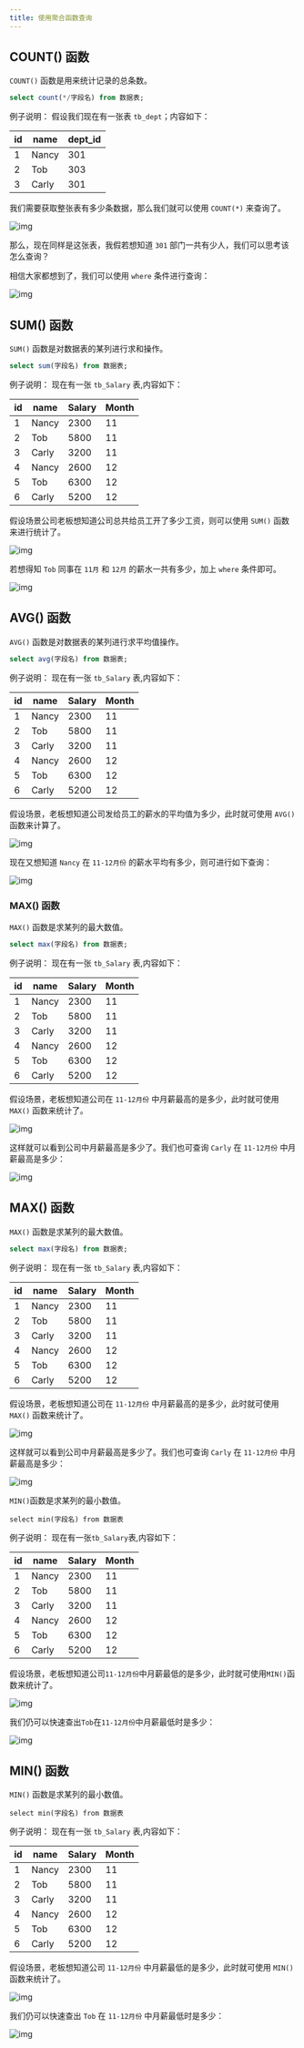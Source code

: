 ```yaml
---
title: 使用聚合函数查询
---
```


## COUNT() 函数

`COUNT()` 函数是用来统计记录的总条数。

```sql
select count(*/字段名) from 数据表;
```

例子说明： 假设我们现在有一张表 `tb_dept`；内容如下：

| id  | name  | dept_id |
| --- | ----- | ------- |
| 1   | Nancy | 301     |
| 2   | Tob   | 303     |
| 3   | Carly | 301     |

我们需要获取整张表有多少条数据，那么我们就可以使用 `COUNT(*)` 来查询了。

![img](./03-aggregate-fun-query.assets/2179846.png)

那么，现在同样是这张表，我假若想知道 `301` 部门一共有少人，我们可以思考该怎么查询？

相信大家都想到了，我们可以使用 `where` 条件进行查询：

![img](./03-aggregate-fun-query.assets/2179854.png)

## SUM() 函数

`SUM()` 函数是对数据表的某列进行求和操作。

```sql
select sum(字段名) from 数据表;
```

例子说明： 现在有一张 `tb_Salary` 表,内容如下：

| id  | name  | Salary | Month |
| --- | ----- | ------ | ----- |
| 1   | Nancy | 2300   | 11    |
| 2   | Tob   | 5800   | 11    |
| 3   | Carly | 3200   | 11    |
| 4   | Nancy | 2600   | 12    |
| 5   | Tob   | 6300   | 12    |
| 6   | Carly | 5200   | 12    |

假设场景公司老板想知道公司总共给员工开了多少工资，则可以使用 `SUM()` 函数来进行统计了。

![img](./03-aggregate-fun-query.assets/2179830.png)

若想得知 `Tob` 同事在 `11月` 和 `12月` 的薪水一共有多少，加上 `where` 条件即可。

![img](./03-aggregate-fun-query.assets/2179833.png)

## AVG() 函数

`AVG()` 函数是对数据表的某列进行求平均值操作。

```sql
select avg(字段名) from 数据表;
```

例子说明： 现在有一张 `tb_Salary` 表,内容如下：

| id  | name  | Salary | Month |
| --- | ----- | ------ | ----- |
| 1   | Nancy | 2300   | 11    |
| 2   | Tob   | 5800   | 11    |
| 3   | Carly | 3200   | 11    |
| 4   | Nancy | 2600   | 12    |
| 5   | Tob   | 6300   | 12    |
| 6   | Carly | 5200   | 12    |

假设场景，老板想知道公司发给员工的薪水的平均值为多少，此时就可使用 `AVG()` 函数来计算了。

![img](./03-aggregate-fun-query.assets/2179820.png)

现在又想知道 `Nancy` 在 `11-12月份` 的薪水平均有多少，则可进行如下查询：

![img](./03-aggregate-fun-query.assets/2179824.png)

### MAX() 函数

`MAX()` 函数是求某列的最大数值。

```sql
select max(字段名) from 数据表;
```

例子说明： 现在有一张 `tb_Salary` 表,内容如下：

| id  | name  | Salary | Month |
| --- | ----- | ------ | ----- |
| 1   | Nancy | 2300   | 11    |
| 2   | Tob   | 5800   | 11    |
| 3   | Carly | 3200   | 11    |
| 4   | Nancy | 2600   | 12    |
| 5   | Tob   | 6300   | 12    |
| 6   | Carly | 5200   | 12    |

假设场景，老板想知道公司在 `11-12月份` 中月薪最高的是多少，此时就可使用 `MAX()` 函数来统计了。

![img](./03-aggregate-fun-query.assets/2179804.png)

这样就可以看到公司中月薪最高是多少了。我们也可查询 `Carly` 在 `11-12月份` 中月薪最高是多少：

![img](./03-aggregate-fun-query.assets/2179809.png)

## MAX() 函数

`MAX()` 函数是求某列的最大数值。

```sql
select max(字段名) from 数据表;
```

例子说明： 现在有一张 `tb_Salary` 表,内容如下：

| id  | name  | Salary | Month |
| --- | ----- | ------ | ----- |
| 1   | Nancy | 2300   | 11    |
| 2   | Tob   | 5800   | 11    |
| 3   | Carly | 3200   | 11    |
| 4   | Nancy | 2600   | 12    |
| 5   | Tob   | 6300   | 12    |
| 6   | Carly | 5200   | 12    |

假设场景，老板想知道公司在 `11-12月份` 中月薪最高的是多少，此时就可使用 `MAX()` 函数来统计了。

![img](./03-aggregate-fun-query.assets/2179804.png)

这样就可以看到公司中月薪最高是多少了。我们也可查询 `Carly` 在 `11-12月份` 中月薪最高是多少：

![img](./03-aggregate-fun-query.assets/2179809.png)

`MIN()`函数是求某列的最小数值。

```
select min(字段名) from 数据表
```

例子说明： 现在有一张`tb_Salary`表,内容如下：

| id  | name  | Salary | Month |
| --- | ----- | ------ | ----- |
| 1   | Nancy | 2300   | 11    |
| 2   | Tob   | 5800   | 11    |
| 3   | Carly | 3200   | 11    |
| 4   | Nancy | 2600   | 12    |
| 5   | Tob   | 6300   | 12    |
| 6   | Carly | 5200   | 12    |

假设场景，老板想知道公司`11-12月份`中月薪最低的是多少，此时就可使用`MIN()`函数来统计了。

![img](./03-aggregate-fun-query.assets/2179781.png)

我们仍可以快速查出`Tob`在`11-12月份`中月薪最低时是多少：

![img](https://data.educoder.net/api/attachments/2179789)

## MIN() 函数

`MIN()` 函数是求某列的最小数值。

```
select min(字段名) from 数据表
```

例子说明： 现在有一张 `tb_Salary` 表,内容如下：

| id  | name  | Salary | Month |
| --- | ----- | ------ | ----- |
| 1   | Nancy | 2300   | 11    |
| 2   | Tob   | 5800   | 11    |
| 3   | Carly | 3200   | 11    |
| 4   | Nancy | 2600   | 12    |
| 5   | Tob   | 6300   | 12    |
| 6   | Carly | 5200   | 12    |

假设场景，老板想知道公司 `11-12月份` 中月薪最低的是多少，此时就可使用 `MIN()` 函数来统计了。

![img](./03-aggregate-fun-query.assets/2179781.png)

我们仍可以快速查出 `Tob` 在 `11-12月份` 中月薪最低时是多少：

![img](./03-aggregate-fun-query.assets/2179789.png)
